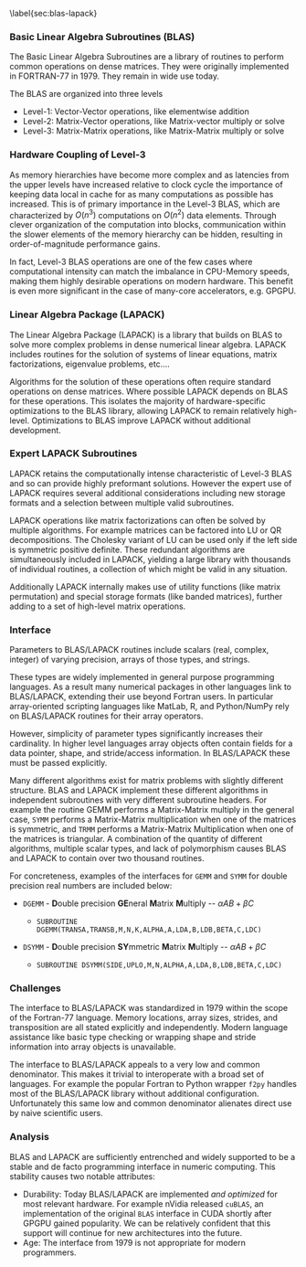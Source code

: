 
\label{sec:blas-lapack}

### Basic Linear Algebra Subroutines (BLAS)

The Basic Linear Algebra Subroutines are a library of routines to perform common operations on dense matrices.  They were originally implemented in FORTRAN-77 in 1979.  They remain in wide use today.

The BLAS are organized into three levels

*   Level-1:  Vector-Vector operations, like elementwise addition
*   Level-2:  Matrix-Vector operations, like Matrix-vector multiply or solve
*   Level-3:  Matrix-Matrix operations, like Matrix-Matrix multiply or solve


### Hardware Coupling of Level-3

As memory hierarchies have become more complex and as latencies from the upper levels have increased relative to clock cycle the importance of keeping data local in cache for as many computations as possible has increased.  This is of primary importance in the Level-3 BLAS, which are characterized by $O(n^3)$ computations on $O(n^2)$ data elements.  Through clever organization of the computation into blocks, communication within the slower elements of the memory hierarchy can be hidden, resulting in order-of-magnitude performance gains.

In fact, Level-3 BLAS operations are one of the few cases where computational intensity can match the imbalance in CPU-Memory speeds, making them highly desirable operations on modern hardware.  This benefit is even more significant in the case of many-core accelerators, e.g. GPGPU.


### Linear Algebra Package (LAPACK)

The Linear Algebra Package (LAPACK) is a library that builds on BLAS to solve more complex problems in dense numerical linear algebra.  LAPACK includes routines for the solution of systems of linear equations, matrix factorizations, eigenvalue problems, etc....

Algorithms for the solution of these operations often require standard operations on dense matrices.  Where possible LAPACK depends on BLAS for these operations.  This isolates the majority of hardware-specific optimizations to the BLAS library, allowing LAPACK to remain relatively high-level.  Optimizations to BLAS improve LAPACK without additional development.

### Expert LAPACK Subroutines

LAPACK retains the computationally intense characteristic of Level-3 BLAS and so can provide highly preformant solutions.  However the expert use of LAPACK requires several additional considerations including new storage formats and a selection between multiple valid subroutines.

LAPACK operations like matrix factorizations can often be solved by multiple algorithms.  For example matrices can be factored into LU or QR decompositions.  The Cholesky variant of LU can be used only if the left side is symmetric positive definite.  These redundant algorithms are simultaneously included in LAPACK, yielding a large library with thousands of individual routines, a collection of which might be valid in any situation.

Additionally LAPACK internally makes use of utility functions (like matrix permutation) and special storage formats (like banded matrices), further adding to a set of high-level matrix operations.

### Interface

Parameters to BLAS/LAPACK routines include scalars (real, complex, integer) of varying precision, arrays of those types, and strings.  

These types are widely implemented in general purpose programming languages.  As a result many numerical packages in other languages link to BLAS/LAPACK, extending their use beyond Fortran users.  In particular array-oriented scripting languages like MatLab, R, and Python/NumPy rely on BLAS/LAPACK routines for their array operators.

However, simplicity of parameter types significantly increases their cardinality.  In higher level languages array objects often contain fields for a data pointer, shape, and stride/access information.  In BLAS/LAPACK these must be passed explicitly.

Many different algorithms exist for matrix problems with slightly different structure.  BLAS and LAPACK implement these different algorithms in independent subroutines with very different subroutine headers.  For example the routine GEMM performs a Matrix-Matrix multiply in the general case, `SYMM` performs a Matrix-Matrix multiplication when one of the matrices is symmetric, and `TRMM` performs a Matrix-Matrix Multiplication when one of the matrices is triangular.  A combination of the quantity of different algorithms, multiple scalar types, and lack of polymorphism causes BLAS and LAPACK to contain over two thousand routines.

For concreteness, examples of the interfaces for `GEMM` and `SYMM` for double precision real numbers are included below:

*  `DGEMM` - **D**ouble precision **GE**neral **M**atrix **M**ultiply -- $\alpha A B + \beta C$
    *   `SUBROUTINE DGEMM(TRANSA,TRANSB,M,N,K,ALPHA,A,LDA,B,LDB,BETA,C,LDC)`

*  `DSYMM` - **D**ouble precision **SY**mmetric **M**atrix **M**ultiply -- $\alpha A B + \beta C$
    *   `SUBROUTINE DSYMM(SIDE,UPLO,M,N,ALPHA,A,LDA,B,LDB,BETA,C,LDC)`


### Challenges

The interface to BLAS/LAPACK was standardized in 1979 within the scope of the Fortran-77 language.  Memory locations, array sizes, strides, and transposition are all stated explicitly and independently.  Modern language assistance like basic type checking or wrapping shape and stride information into array objects is unavailable.

The interface to BLAS/LAPACK appeals to a very low and common denominator.  This makes it trivial to interoperate with a broad set of languages.  For example the popular Fortran to Python wrapper `f2py` handles most of the BLAS/LAPACK library without additional configuration.  Unfortunately this same low and common denominator alienates direct use by naive scientific users.


### Analysis

BLAS and LAPACK are sufficiently entrenched and widely supported to be a stable and de facto programming interface in numeric computing.  This stability causes two notable attributes:

*   Durability: Today BLAS/LAPACK are implemented *and optimized* for most relevant hardware.  For example nVidia released `cuBLAS`, an implementation of the original `BLAS` interface in CUDA shortly after GPGPU gained popularity.  We can be relatively confident that this support will continue for new architectures into the future.
*   Age: The interface from 1979 is not appropriate for modern programmers.
